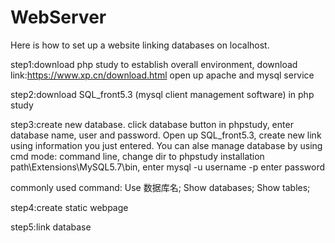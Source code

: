 # WebServer
Here is how to set up a website linking databases on localhost.

step1:download php study to establish overall environment, download link:https://www.xp.cn/download.html
open up apache and mysql service

step2:download SQL_front5.3 (mysql client management software) in php study

step3:create new database.
click database button in phpstudy, enter database name, user and password. Open up SQL_front5.3, create new link using information you just entered.
You can alse manage database by using cmd mode: command line, change dir to phpstudy installation path\Extensions\MySQL5.7\bin, enter mysql -u username -p
enter password

commonly used command:
Use 数据库名;
Show databases;
Show tables;

step4:create static webpage

step5:link database 
